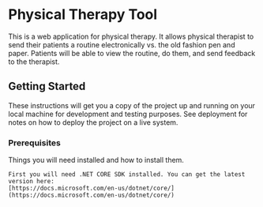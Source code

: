 ﻿# Physical Therapy Tool

This is a web application for physical therapy. It allows physical therapist to send their patients a routine electronically vs. the old fashion pen and paper. 
Patients will be able to view the routine, do them, and send feedback to the therapist.

## Getting Started

These instructions will get you a copy of the project up and running on your local machine for development and testing purposes. See deployment for notes on how to deploy the project on a live system.

### Prerequisites

Things you will need installed and how to install them.

```
First you will need .NET CORE SDK installed. You can get the latest version here:
[https://docs.microsoft.com/en-us/dotnet/core/](https://docs.microsoft.com/en-us/dotnet/core/)

```
